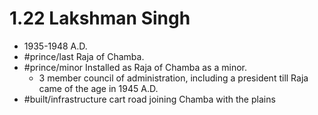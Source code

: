 # 1.22 Lakshman Singh
* 1935-1948 A.D.
* #prince/last Raja of Chamba.
* #prince/minor Installed as Raja of Chamba as a minor.
    * 3 member council of administration, including a president till Raja came of the age in 1945 A.D.
* #built/infrastructure cart road joining Chamba with the plains